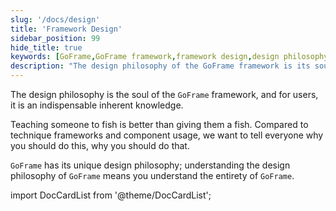 ```yaml
---
slug: '/docs/design'
title: 'Framework Design'
sidebar_position: 99
hide_title: true
keywords: [GoFrame,GoFrame framework,framework design,design philosophy,inherent knowledge,component usage,unique design,techniques framework,understanding design,usage guide]
description: "The design philosophy of the GoFrame framework is its soul and an indispensable inherent knowledge for users. Compared to simple technique frameworks and component usage, GoFrame focuses more on guiding users to understand the design philosophy. Mastering GoFrame's unique design philosophy is equivalent to mastering the essence of the entire framework."
---
```


The design philosophy is the soul of the `GoFrame` framework, and for users, it is an indispensable inherent knowledge.

Teaching someone to fish is better than giving them a fish. Compared to technique frameworks and component usage, we want to tell everyone why you should do this, why you should do that.

`GoFrame` has its unique design philosophy; understanding the design philosophy of `GoFrame` means you understand the entirety of `GoFrame`.


import DocCardList from '@theme/DocCardList';

<DocCardList />